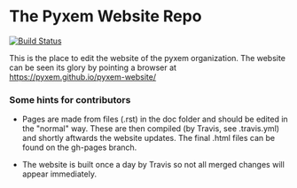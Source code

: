 # The Pyxem Website Repo

[![Build Status](https://travis-ci.org/pyxem/pyxem-website.svg?branch=master)](https://travis-ci.org/pyxem/pyxem-website)

This is the place to edit the website of the pyxem organization. The website can be seen its glory by pointing a browser at https://pyxem.github.io/pyxem-website/



### Some hints for contributors

* Pages are made from files (.rst) in the doc folder and should be edited in the "normal" way. These are then compiled (by Travis, see .travis.yml) and shortly aftwards the website updates. The final .html files can be found on the gh-pages branch. 

* The website is built once a day by Travis so not all merged changes will appear immediately.
